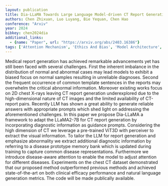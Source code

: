 ```yaml
---
layout: publication
title: Dia-LLaMA Towards Large Language Model-driven CT Report Generation
authors: Chen Zhixuan, Luo Luyang, Bie Yequan, Chen Hao
conference: "Arxiv"
year: 2024
bibkey: chen2024dia
additional_links:
  - {name: "Paper", url: "https://arxiv.org/abs/2403.16386"}
tags: ['Attention Mechanism', 'Ethics And Bias', 'Model Architecture', 'Prompting', 'RAG', 'Tools', 'Training Techniques']
---
```

Medical report generation has achieved remarkable advancements yet has still been faced with several challenges. First the inherent imbalance in the distribution of normal and abnormal cases may lead models to exhibit a biased focus on normal samples resulting in unreliable diagnoses. Second the frequent occurrence of common template sentences in the reports may overwhelm the critical abnormal information. Moreover existing works focus on 2D chest X-rays leaving CT report generation underexplored due to the high-dimensional nature of CT images and the limited availability of CT-report pairs. Recently LLM has shown a great ability to generate reliable answers with appropriate prompts which shed light on addressing the aforementioned challenges. In this paper we propose Dia-LLaMA a framework to adapt the LLaMA2-7B for CT report generation by incorporating diagnostic information as guidance prompts. Considering the high dimension of CT we leverage a pre-trained ViT3D with perceiver to extract the visual information. To tailor the LLM for report generation and emphasize abnormality we extract additional diagnostic information by referring to a disease prototype memory bank which is updated during training to capture common disease representations. Furthermore we introduce disease-aware attention to enable the model to adjust attention for different diseases. Experiments on the chest CT dataset demonstrated that our proposed method outperformed previous methods and achieved state-of-the-art on both clinical efficacy performance and natural language generation metrics. The code will be made publically available.
